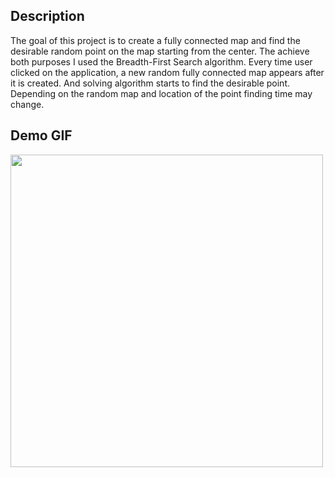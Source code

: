 ## Description
The goal of this project is to create a fully connected map and find the desirable random point on the map starting from the center. The achieve both purposes I used the Breadth-First Search algorithm. Every time user clicked on the application, a new random fully connected map appears after it is created. And solving algorithm starts to find the desirable point. Depending on the random map and location of the point finding time may change.


## Demo GIF
<img src="https://media.giphy.com/media/hyPq8Pm9nStLWLobRX/giphy.gif" width="500" height="500" />
